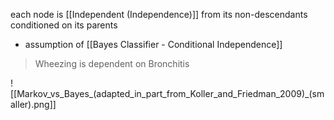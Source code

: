 each node is [[Independent (Independence)]] from its non-descendants conditioned on its parents
- assumption of [[Bayes Classifier - Conditional Independence]]
>	Wheezing is dependent on Bronchitis

![[Markov_vs_Bayes_(adapted_in_part_from_Koller_and_Friedman_2009)_(smaller).png]]